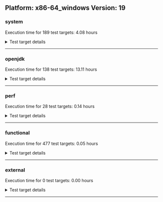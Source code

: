 ## Platform: x86-64_windows Version: 19 

###  system
 Execution time for  189  test targets:  4.08  hours
<details><summary>Test target details</summary>

| Test Target Name | Time |
| --- | --- |
| TestJlmRemoteThreadNoAuth_1 | 926379.00  ms|
| TestJlmRemoteThreadNoAuth_0 | 919909.00  ms|
| MiniMix_aot_5m_0 | 691741.00  ms|
| TestJlmRemoteMemoryNoAuth_0 | 675502.00  ms|
| TestJlmRemoteClassNoAuth_0 | 675452.00  ms|
| TestJlmRemoteClassNoAuth_1 | 673778.00  ms|
| TestJlmRemoteMemoryNoAuth_1 | 654980.00  ms|
| ConcurrentLoadTest_5m_1 | 352062.00  ms|
| ConcurrentLoadTest_5m_0 | 351837.00  ms|
| MiniMix_5m_0 | 344560.00  ms|
| MiniMix_5m_1 | 342243.00  ms|
| DBBLoadTest_5m_1 | 311465.00  ms|
| NioLoadTest_5m_1 | 311308.00  ms|
| NioLoadTest_5m_0 | 310891.00  ms|
| DBBLoadTest_5m_0 | 310829.00  ms|
| MauveMultiThrdLoad_5m_1 | 306870.00  ms|
| MauveMultiThrdLoad_5m_0 | 306859.00  ms|
| MauveSingleThrdLoad_HS_5m_0 | 305933.00  ms|
| MauveSingleThrdLoad_HS_5m_1 | 305887.00  ms|
| MauveSingleInvocLoad_HS_5m_1 | 305673.00  ms|
| MauveSingleInvocLoad_HS_5m_0 | 305396.00  ms|
| UtilLoadTest_5m_1 | 304501.00  ms|
| LambdaLoadTest_HS_5m_0 | 304438.00  ms|
| LambdaLoadTest_HS_5m_1 | 304362.00  ms|
| MathLoadTest_all_5m_0 | 304361.00  ms|
| ClassLoadingTest_5m_1 | 304336.00  ms|
| MathLoadTest_all_5m_1 | 304194.00  ms|
| LangLoadTest_5m_1 | 304192.00  ms|
| MathLoadTest_bigdecimal_5m_0 | 304192.00  ms|
| UtilLoadTest_5m_0 | 304183.00  ms|
| LangLoadTest_5m_0 | 304146.00  ms|
| ClassLoadingTest_5m_0 | 304129.00  ms|
| MathLoadTest_bigdecimal_5m_1 | 304088.00  ms|
| MathLoadTest_autosimd_5m_0 | 304066.00  ms|
| MathLoadTest_autosimd_5m_1 | 303989.00  ms|
| HCRLateAttachWorkload_previewEnabled_1 | 78206.00  ms|
| HCRLateAttachWorkload_previewEnabled_0 | 61046.00  ms|
| CLLoad_1 | 55470.00  ms|
| CLLoad_0 | 55314.00  ms|
| LockingLoadTest_0 | 37084.00  ms|
| LockingLoadTest_1 | 36526.00  ms|
| TestJlmLocal_0 | 29101.00  ms|
| TestJlmLocal_1 | 28858.00  ms|
| ParallelStreamsLoadTest_HS_1 | 24985.00  ms|
| ParallelStreamsLoadTest_HS_0 | 23695.00  ms|
| UpgModPath_JarImg_1 | 8256.00  ms|
| PatModImg_Adv_0 | 8182.00  ms|
| PatModImg_PlatMod_0 | 8175.00  ms|
| PatModImg_Adv_1 | 8173.00  ms|
| UpgModPath_Jar_1 | 7963.00  ms|
| UpgModPath_JarImg_0 | 7942.00  ms|
| PatModImg_PlatMod_1 | 7920.00  ms|
| PatModImg_AppMod_0 | 7919.00  ms|
| UpgModPath_Jar_0 | 7906.00  ms|
| PatModImg_Unex_1 | 7906.00  ms|
| PatModImg_Unex_0 | 7833.00  ms|
| PatModImg_AppMod_1 | 7776.00  ms|
| UpgModPath_ExpImg_1 | 7504.00  ms|
| UpgModPath_ExpImg_0 | 7360.00  ms|
| UpgModPath_Exp_1 | 7320.00  ms|
| UpgModPath_Exp_0 | 7249.00  ms|
| CLTestImg_0 | 7045.00  ms|
| CLTestImg_1 | 7009.00  ms|
| CpMpJlink_0 | 6925.00  ms|
| CpMpJlink_1 | 6589.00  ms|
| AutoMod_Impl2_0 | 4625.00  ms|
| AutoMod_Impl1_1 | 4604.00  ms|
| AutoMod_Impl1_0 | 4586.00  ms|
| AutoMod1_0 | 4576.00  ms|
| AutoMod_Impl3_0 | 4572.00  ms|
| AutoMod2_0 | 4567.00  ms|
| AutoMod2_1 | 4549.00  ms|
| AutoMod_Impl3_1 | 4545.00  ms|
| AutoMod1_1 | 4545.00  ms|
| PatMod_Adv_1 | 4526.00  ms|
| AutoMod_Impl2_1 | 4525.00  ms|
| PatMod_Adv_0 | 4469.00  ms|
| CpMpModJar_0 | 4419.00  ms|
| InternalAPIs_1 | 4369.00  ms|
| InternalAPIs_0 | 4362.00  ms|
| CpMpModJar_1 | 4358.00  ms|
| PatMod_AppMod_1 | 4242.00  ms|
| PatMod_PlatMod_0 | 4234.00  ms|
| PatMod_AppMod_0 | 4220.00  ms|
| PatMod_Unex_1 | 4198.00  ms|
| PatMod_PlatMod_1 | 4193.00  ms|
| PatMod_Unex_0 | 4181.00  ms|
| SLTest_0 | 3652.00  ms|
| SLTest_1 | 3637.00  ms|
| CpMpModJar2_0 | 3057.00  ms|
| CpMp2_1 | 3016.00  ms|
| CpMp3_0 | 3012.00  ms|
| CpMp3_1 | 2989.00  ms|
| CpMpModJar3_0 | 2946.00  ms|
| CpMp_CpMp_0 | 2935.00  ms|
| CpMpModJar3_1 | 2932.00  ms|
| CpMp_MP_0 | 2929.00  ms|
| CpMp_MP_1 | 2922.00  ms|
| CpMp2_0 | 2917.00  ms|
| CLTest_0 | 2915.00  ms|
| CpMpModJar2_1 | 2911.00  ms|
| CpMp_CpMp_1 | 2906.00  ms|
| CLTest_1 | 2874.00  ms|
| MachineInfo_0 | 1509.00  ms|
| JdiTest_0 | 389.00  ms|
| JdiTest_1 | 370.00  ms|
| JdiTest_2 | 357.00  ms|
| CLStressLayers_2 | 328.00  ms|
| CLStressLayers_0 | 326.00  ms|
| CLStressLayers_1 | 326.00  ms|
| CLStressCRI_2 | 323.00  ms|
| CLStressCRI_1 | 322.00  ms|
| CLStressCRI_0 | 319.00  ms|
| ExplMod_1 | 296.00  ms|
| ExplMod_2 | 296.00  ms|
| ExplMod_0 | 293.00  ms|
| OAuthTest_0 | 273.00  ms|
| UtilLoadTest_5m_2 | 226.00  ms|
| MauveMultiThrdLoad_5m_2 | 216.00  ms|
| HCRLateAttachWorkload_previewEnabled_2 | 214.00  ms|
| PatModImg_Adv_2 | 199.00  ms|
| ClassLoadingTest_5m_2 | 189.00  ms|
| CLLoad_2 | 189.00  ms|
| CpMp_CpMp_2 | 189.00  ms|
| CpMpJlink_2 | 187.00  ms|
| CpMp3_2 | 186.00  ms|
| CLTest_2 | 186.00  ms|
| CLTestImg_2 | 185.00  ms|
| Jlink_ReqMod_1 | 185.00  ms|
| Jlink_GenOpt_2 | 185.00  ms|
| CpMp2_2 | 185.00  ms|
| NioLoadTest_5m_2 | 184.00  ms|
| CpMp_MP_2 | 184.00  ms|
| CpMpModJar_2 | 183.00  ms|
| Jlink_AddMLimitM_2 | 183.00  ms|
| Jlink_ReqMod_2 | 183.00  ms|
| Jlink_GenOpt_1 | 183.00  ms|
| UpgModPath_JarImg_2 | 182.00  ms|
| UpgModPath_Jar_2 | 182.00  ms|
| Jlink_AddMLimitM_1 | 182.00  ms|
| PatModImg_Unex_2 | 181.00  ms|
| PatMod_Adv_2 | 181.00  ms|
| UpgModPath_Exp_2 | 181.00  ms|
| PatMod_PlatMod_2 | 181.00  ms|
| Jlink_ReqMod_0 | 180.00  ms|
| Jlink_GenOpt_0 | 180.00  ms|
| Jlink_AddMLimitM_0 | 179.00  ms|
| PatModImg_AppMod_2 | 179.00  ms|
| UpgModPath_ExpImg_2 | 178.00  ms|
| PatModImg_PlatMod_2 | 178.00  ms|
| PatMod_AppMod_2 | 177.00  ms|
| PatMod_Unex_2 | 176.00  ms|
| AutoMod_Impl3_2 | 175.00  ms|
| AutoMod_Impl2_2 | 174.00  ms|
| AutoMod2_2 | 174.00  ms|
| SLTest_2 | 173.00  ms|
| AutoMod_Impl1_2 | 172.00  ms|
| AutoMod1_2 | 169.00  ms|
| CpMpModJar3_2 | 168.00  ms|
| MauveSingleThrdLoad_HS_5m_2 | 167.00  ms|
| CpMpModJar2_2 | 167.00  ms|
| TestJlmRemoteThreadNoAuth_2 | 166.00  ms|
| InternalAPIs_2 | 163.00  ms|
| MauveSingleInvocLoad_HS_5m_2 | 163.00  ms|
| LangLoadTest_5m_2 | 162.00  ms|
| LockingLoadTest_2 | 159.00  ms|
| TestJlmRemoteMemoryAuth_2 | 159.00  ms|
| ConcurrentLoadTest_5m_2 | 152.00  ms|
| DBBLoadTest_5m_2 | 149.00  ms|
| TestJlmRemoteMemoryAuth_1 | 143.00  ms|
| MathLoadTest_bigdecimal_5m_2 | 141.00  ms|
| TestJlmRemoteClassAuth_0 | 141.00  ms|
| TestJlmRemoteMemoryAuth_0 | 138.00  ms|
| TestJlmRemoteThreadAuth_0 | 136.00  ms|
| TestJlmRemoteClassNoAuth_2 | 135.00  ms|
| TestJlmRemoteMemoryNoAuth_2 | 134.00  ms|
| TestJlmLocal_2 | 133.00  ms|
| MathLoadTest_autosimd_5m_2 | 132.00  ms|
| TestJlmRemoteNotifierProxyAuth_1 | 132.00  ms|
| TestJlmRemoteThreadAuth_2 | 131.00  ms|
| MiniMix_5m_2 | 130.00  ms|
| TestJlmRemoteClassAuth_2 | 130.00  ms|
| LambdaLoadTest_HS_5m_2 | 129.00  ms|
| TestJlmRemoteNotifierProxyAuth_0 | 129.00  ms|
| ParallelStreamsLoadTest_HS_2 | 129.00  ms|
| TestJlmRemoteThreadAuth_1 | 128.00  ms|
| TestJlmRemoteNotifierProxyAuth_2 | 128.00  ms|
| TestJlmRemoteClassAuth_1 | 125.00  ms|
| MathLoadTest_all_5m_2 | 112.00  ms|
</details>

---

###  openjdk
 Execution time for  138  test targets:  13.11  hours
<details><summary>Test target details</summary>

| Test Target Name | Time |
| --- | --- |
| jvm_compiler_0 | 6051126.00  ms|
| jvm_compiler_1 | 5226965.00  ms|
| jdk_security3_0 | 2843849.00  ms|
| jdk_security3_1 | 2771206.00  ms|
| jdk_net_1 | 2764718.00  ms|
| jdk_net_0 | 2687860.00  ms|
| jdk_tools_0 | 2320888.00  ms|
| jdk_lang_1 | 1475353.00  ms|
| jdk_lang_0 | 1362185.00  ms|
| jdk_util_1 | 1316855.00  ms|
| jdk_nio_1 | 1212877.00  ms|
| jdk_vector_1 | 1127011.00  ms|
| jdk_util_0 | 1103237.00  ms|
| jdk_tools_1 | 1073244.00  ms|
| jdk_nio_0 | 1064622.00  ms|
| jdk_jdi_1 | 727255.00  ms|
| jdk_jfr_1 | 710306.00  ms|
| jdk_jdi_0 | 667070.00  ms|
| jdk_jfr_0 | 627974.00  ms|
| jdk_jmx_1 | 538307.00  ms|
| jdk_beans_1 | 499622.00  ms|
| jdk_instrument_0 | 447664.00  ms|
| jdk_beans_0 | 444202.00  ms|
| jdk_vector_0 | 375015.00  ms|
| jdk_jmx_0 | 341293.00  ms|
| hotspot_custom_1 | 337987.00  ms|
| hotspot_custom_0 | 335685.00  ms|
| hotspot_serviceability_jvmti_1 | 334766.00  ms|
| hotspot_serviceability_jvmti_0 | 333697.00  ms|
| jdk_security4_0 | 318202.00  ms|
| jdk_security1_1 | 316168.00  ms|
| jdk_foreign_0 | 298541.00  ms|
| jdk_time_1 | 294854.00  ms|
| jdk_foreign_1 | 276899.00  ms|
| jdk_security4_1 | 259761.00  ms|
| jdk_security1_0 | 258998.00  ms|
| jdk_other_1 | 254255.00  ms|
| jdk_rmi_0 | 250496.00  ms|
| jdk_imageio_1 | 227903.00  ms|
| jdk_other_0 | 217587.00  ms|
| jdk_management_0 | 214030.00  ms|
| jdk_management_1 | 212998.00  ms|
| jdk_imageio_0 | 204460.00  ms|
| jdk_rmi_1 | 183394.00  ms|
| jdk_time_0 | 181403.00  ms|
| jdk_text_0 | 164794.00  ms|
| jdk_io_1 | 140811.00  ms|
| jdk_instrument_1 | 139942.00  ms|
| jdk_io_0 | 135100.00  ms|
| jdk_text_1 | 123798.00  ms|
| jdk_security2_1 | 120102.00  ms|
| jdk_math_1 | 108284.00  ms|
| jdk_math_0 | 108273.00  ms|
| jdk_security2_0 | 105158.00  ms|
| jdk_security_infra_0 | 87947.00  ms|
| jdk_build_0 | 75000.00  ms|
| jdk_custom_1 | 69782.00  ms|
| jdk_svc_sanity_0 | 55734.00  ms|
| jdk_svc_sanity_1 | 53632.00  ms|
| jdk11_tier1_buffer_0 | 53513.00  ms|
| jdk11_tier1_buffer_1 | 53136.00  ms|
| jdk_native_sanity_1 | 49886.00  ms|
| jdk_custom_0 | 42557.00  ms|
| jdk_build_1 | 37222.00  ms|
| jdk_security_infra_1 | 37154.00  ms|
| runtime_nestmate_1 | 31369.00  ms|
| runtime_nestmate_0 | 31286.00  ms|
| jdk_foreign_native_1 | 25087.00  ms|
| langtools_custom_1 | 24938.00  ms|
| jdk_lang_native_win_1 | 24523.00  ms|
| jdk11_tier1_iso8859_0 | 24327.00  ms|
| jdk_lang_native_win_0 | 24272.00  ms|
| jdk11_tier1_iso8859_1 | 24206.00  ms|
| jdk_foreign_native_0 | 22297.00  ms|
| jdk_lang_native_0 | 22119.00  ms|
| jdk_lang_native_1 | 21487.00  ms|
| jdk_native_sanity_0 | 21221.00  ms|
| jvm_native_sanity_0 | 16312.00  ms|
| jvm_native_sanity_1 | 15225.00  ms|
| langtools_custom_0 | 12469.00  ms|
| jdk_2d_1 | 577.00  ms|
| jdk_jfc_demo_1 | 546.00  ms|
| jdk_client_sanity_1 | 505.00  ms|
| jdk_jfr_2 | 493.00  ms|
| jdk_security_infra_2 | 392.00  ms|
| jdk_jdi_2 | 344.00  ms|
| jdk_instrument_2 | 330.00  ms|
| jdk_build_2 | 294.00  ms|
| jdk_time_2 | 282.00  ms|
| jdk_swing_0 | 240.00  ms|
| jdk_swing_2 | 234.00  ms|
| jdk_sound_1 | 232.00  ms|
| jdk_awt_2 | 227.00  ms|
| jdk_vector_2 | 200.00  ms|
| jdk_awt_0 | 174.00  ms|
| jdk_util_2 | 166.00  ms|
| jdk11_tier1_buffer_2 | 164.00  ms|
| jdk_math_2 | 160.00  ms|
| jdk_security3_2 | 159.00  ms|
| jdk_foreign_native_2 | 158.00  ms|
| jdk11_tier1_iso8859_2 | 155.00  ms|
| jdk_2d_0 | 154.00  ms|
| jdk_svc_sanity_2 | 153.00  ms|
| jdk_2d_2 | 150.00  ms|
| jdk_sound_0 | 147.00  ms|
| jdk_client_sanity_0 | 147.00  ms|
| jdk_client_sanity_2 | 147.00  ms|
| jdk_jfc_demo_2 | 147.00  ms|
| jdk_awt_1 | 145.00  ms|
| jdk_sound_2 | 145.00  ms|
| jdk_swing_1 | 144.00  ms|
| jdk_jfc_demo_0 | 143.00  ms|
| jdk_security1_2 | 139.00  ms|
| jdk_foreign_2 | 139.00  ms|
| jdk_lang_native_2 | 138.00  ms|
| jdk_lang_2 | 138.00  ms|
| jdk_lang_native_win_2 | 137.00  ms|
| jdk_management_2 | 136.00  ms|
| runtime_nestmate_2 | 133.00  ms|
| jdk_net_2 | 132.00  ms|
| jdk_other_2 | 131.00  ms|
| jdk_custom_2 | 130.00  ms|
| jvm_native_sanity_2 | 126.00  ms|
| hotspot_serviceability_jvmti_2 | 111.00  ms|
| hotspot_custom_2 | 109.00  ms|
| jdk_nio_2 | 91.00  ms|
| jdk_imageio_2 | 91.00  ms|
| jdk_rmi_2 | 91.00  ms|
| jdk_text_2 | 90.00  ms|
| jdk_beans_2 | 89.00  ms|
| jdk_security2_2 | 89.00  ms|
| langtools_custom_2 | 88.00  ms|
| jdk_jmx_2 | 87.00  ms|
| jvm_compiler_2 | 87.00  ms|
| jdk_security4_2 | 87.00  ms|
| jdk_io_2 | 86.00  ms|
| jdk_native_sanity_2 | 86.00  ms|
| jdk_tools_2 | 68.00  ms|
</details>

---

###  perf
 Execution time for  28  test targets:  0.14  hours
<details><summary>Test target details</summary>

| Test Target Name | Time |
| --- | --- |
| renaissance-fj-kmeans_0 | 117206.00  ms|
| renaissance-finagle-http_0 | 99344.00  ms|
| renaissance-philosophers_0 | 74039.00  ms|
| renaissance-mnemonics_0 | 73036.00  ms|
| renaissance-par-mnemonics_0 | 72819.00  ms|
| dacapo-avrora_0 | 20221.00  ms|
| renaissance-scala-kmeans_0 | 18184.00  ms|
| dacapo-h2_0 | 11179.00  ms|
| dacapo-jython_0 | 9801.00  ms|
| dacapo-pmd_0 | 4007.00  ms|
| dacapo-sunflow_0 | 3269.00  ms|
| dacapo-xalan_0 | 3023.00  ms|
| dacapo-luindex_0 | 2783.00  ms|
| dacapo-fop_0 | 2683.00  ms|
| renaissance-movie-lens_0 | 263.00  ms|
| dacapo-tomcat_0 | 261.00  ms|
| renaissance-finagle-chirper_0 | 256.00  ms|
| renaissance-future-genetic_0 | 255.00  ms|
| renaissance-dec-tree_0 | 255.00  ms|
| renaissance-naive-bayes_0 | 254.00  ms|
| dacapo-lusearch-fix_0 | 253.00  ms|
| renaissance-als_0 | 252.00  ms|
| renaissance-db-shootout_0 | 251.00  ms|
| renaissance-chi-square_0 | 251.00  ms|
| renaissance-akka-uct_0 | 251.00  ms|
| renaissance-gauss-mix_0 | 248.00  ms|
| renaissance-log-regression_0 | 245.00  ms|
| IdleMicrobenchmark_HS_0 | 148.00  ms|
</details>

---

###  functional
 Execution time for  477  test targets:  0.05  hours
<details><summary>Test target details</summary>

| Test Target Name | Time |
| --- | --- |
| MBCS_Tests_charsets_0 | 59702.00  ms|
| MBCS_Tests_urlclassloader_ja_windows_0 | 9488.00  ms|
| MBCS_Tests_urlclassloader_tw_windows_0 | 6469.00  ms|
| MBCS_Tests_urlclassloader_cn_windows_0 | 6442.00  ms|
| MBCS_Tests_codepoint_windows_0 | 5278.00  ms|
| MBCS_Tests_urlclassloader_ko_windows_0 | 5106.00  ms|
| SecurityTests_0 | 3246.00  ms|
| cmdLineTester_libpathTestRtfChild_0 | 2482.00  ms|
| MBCS_Tests_unicode_windows_0 | 2455.00  ms|
| MBCS_Tests_coin_ja_windows_0 | 2355.00  ms|
| MBCS_Tests_coin_tw_windows_0 | 2178.00  ms|
| MBCS_Tests_coin_ko_windows_0 | 2166.00  ms|
| MBCS_Tests_coin_cn_windows_0 | 2146.00  ms|
| MBCS_Tests_jdbc41_ja_windows_0 | 1896.00  ms|
| MBCS_Tests_jdbc41_ko_windows_0 | 1853.00  ms|
| MBCS_Tests_jdbc41_cn_windows_0 | 1808.00  ms|
| MBCS_Tests_jdbc41_tw_windows_0 | 1771.00  ms|
| testXXArgumentTesting_0 | 1175.00  ms|
| MBCS_Tests_IDN_ja_windows_0 | 1166.00  ms|
| MBCS_Tests_property_utf8_0 | 1163.00  ms|
| MBCS_Tests_language_tag_0 | 1143.00  ms|
| MBCS_Tests_datetime_0 | 1066.00  ms|
| IllegalAccessProtectedMethodTest_0 | 1032.00  ms|
| Jep334Tests_0 | 1022.00  ms|
| jsr292BootstrapTest_0 | 1014.00  ms|
| Jep360Tests_0 | 995.00  ms|
| cmdLineTester_getPid_0 | 986.00  ms|
| MBCS_Tests_datetime_formatter_0 | 985.00  ms|
| RegularClassAndInterfaceFinalFieldTests_0 | 946.00  ms|
| Jep384Tests_0 | 937.00  ms|
| Jep371Tests_0 | 921.00  ms|
| StringIndentTests_0 | 915.00  ms|
| MBCS_Tests_new_jp_era_0 | 817.00  ms|
| MBCS_Tests_jaxp14_ja_windows_0 | 778.00  ms|
| MBCS_Tests_jaxp14_ko_windows_0 | 753.00  ms|
| MBCS_Tests_IDN_ko_windows_0 | 720.00  ms|
| MBCS_Tests_jaxp14_cn_windows_0 | 715.00  ms|
| MBCS_Tests_IDN_cn_windows_0 | 713.00  ms|
| MBCS_Tests_locale_matching_ja_windows_0 | 704.00  ms|
| MBCS_Tests_jaxp14_tw_windows_0 | 704.00  ms|
| MBCS_Tests_locale_matching_tw_windows_0 | 692.00  ms|
| MBCS_Tests_locale_matching_ko_windows_0 | 671.00  ms|
| MBCS_Tests_locale_matching_cn_windows_0 | 668.00  ms|
| MBCS_Tests_file_cn_windows_0 | 646.00  ms|
| MBCS_Tests_file_tw_windows_0 | 620.00  ms|
| MBCS_Tests_StAX_tw_windows_0 | 607.00  ms|
| MBCS_Tests_StAX_ko_windows_0 | 602.00  ms|
| MBCS_Tests_file_ko_windows_0 | 591.00  ms|
| MBCS_Tests_StAX_cn_windows_0 | 590.00  ms|
| MBCS_Tests_file_ja_windows_0 | 584.00  ms|
| MBCS_Tests_StAX_ja_windows_0 | 583.00  ms|
| MBCS_Tests_IDN_tw_windows_0 | 582.00  ms|
| MBCS_Tests_formatter_ko_windows_0 | 465.00  ms|
| MBCS_Tests_formatter_tw_windows_0 | 454.00  ms|
| MBCS_Tests_pref_ja_windows_0 | 452.00  ms|
| MBCS_Tests_formatter_cn_windows_0 | 448.00  ms|
| MBCS_Tests_formatter_ja_windows_0 | 447.00  ms|
| MBCS_Tests_codepage_cn_windows_0 | 442.00  ms|
| MBCS_Tests_pref_ko_windows_0 | 439.00  ms|
| MBCS_Tests_pref_tw_windows_0 | 438.00  ms|
| MBCS_Tests_pref_cn_windows_0 | 432.00  ms|
| MBCS_Tests_codepage_ko_windows_0 | 415.00  ms|
| MBCS_Tests_codepage_tw_windows_0 | 411.00  ms|
| MBCS_Tests_regex_cn_windows_0 | 403.00  ms|
| MBCS_Tests_scanner_ja_windows_0 | 401.00  ms|
| MBCS_Tests_regex_ko_windows_0 | 399.00  ms|
| MBCS_Tests_nio_cn_windows_0 | 398.00  ms|
| MBCS_Tests_regex_ja_windows_0 | 397.00  ms|
| MBCS_Tests_nio_tw_windows_0 | 394.00  ms|
| MBCS_Tests_scanner_cn_windows_0 | 393.00  ms|
| MBCS_Tests_scanner_ko_windows_0 | 389.00  ms|
| MBCS_Tests_codepage_ja_windows_0 | 385.00  ms|
| MBCS_Tests_regex_tw_windows_0 | 384.00  ms|
| MBCS_Tests_scanner_tw_windows_0 | 383.00  ms|
| MBCS_Tests_jaxp14_windows_0 | 377.00  ms|
| MBCS_Tests_nio_ko_windows_0 | 374.00  ms|
| MBCS_Tests_nio_ja_windows_0 | 371.00  ms|
| MBCS_Tests_annotation_windows_0 | 365.00  ms|
| MBCS_Tests_switch_expressions_windows_0 | 364.00  ms|
| MBCS_Tests_pref_windows_0 | 363.00  ms|
| MBCS_Tests_i18n_windows_0 | 356.00  ms|
| MBCS_Tests_record_windows_0 | 353.00  ms|
| MBCS_Tests_formatter_windows_0 | 351.00  ms|
| MBCS_Tests_nio_windows_0 | 351.00  ms|
| MBCS_Tests_jdbc41_windows_0 | 348.00  ms|
| MBCS_Tests_file_windows_0 | 347.00  ms|
| MBCS_Tests_urlclassloader_windows_0 | 345.00  ms|
| MBCS_Tests_StAX_windows_0 | 344.00  ms|
| MBCS_Tests_env_windows_0 | 344.00  ms|
| MBCS_Tests_coin_windows_0 | 343.00  ms|
| MBCS_Tests_regex_windows_0 | 342.00  ms|
| MBCS_Tests_codepage_windows_0 | 342.00  ms|
| MBCS_Tests_sealed_classes_windows_0 | 341.00  ms|
| MBCS_Tests_pattern_matching_instanceof_windows_0 | 339.00  ms|
| MBCS_Tests_Compiler_windows_0 | 339.00  ms|
| MBCS_Tests_compact_number_format_windows_0 | 339.00  ms|
| MBCS_Tests_locale_matching_windows_0 | 338.00  ms|
| MBCS_Tests_scanner_windows_0 | 333.00  ms|
| MBCS_Tests_text_blocks_windows_0 | 331.00  ms|
| MBCS_Tests_IDN_windows_0 | 329.00  ms|
| Jep397Tests_testSubClassOfSealedSuperFromDifferentModule_0 | 198.00  ms|
| Jep397Tests_testSubClassOfSealedSuperFromDifferentPackageInSameUnamedModule_0 | 196.00  ms|
| Jep397Tests_testSubClassOfSealedSuperFromDifferentPackageInSameNamedModule_0 | 196.00  ms|
| SyntheticGCWorkload_TestCase_0 | 195.00  ms|
| Jep397Tests_0 | 195.00  ms|
| vmLifecyleTests_4 | 189.00  ms|
| vmLifecyleTests_1 | 188.00  ms|
| vmLifecyleTests_3 | 187.00  ms|
| vmLifecyleTests_5 | 185.00  ms|
| vmLifecyleTests_2 | 183.00  ms|
| vmLifecyleTests_0 | 180.00  ms|
| cmdLineTester_classesdbgddrext_zos_0 | 113.00  ms|
| testExample_0 | 113.00  ms|
| MBCS_Tests_annotation_KO_KR_aix_0 | 111.00  ms|
| MBCS_Tests_pref_Ja_JP_aix_0 | 111.00  ms|
| MBCS_Tests_codepage_ko_KR_linux_0 | 108.00  ms|
| MBCS_Tests_annotation_JA_JP_aix_0 | 107.00  ms|
| MBCS_Tests_env_ja_JP_linux_0 | 101.00  ms|
| MBCS_Tests_env_ko_KR_linux_0 | 97.00  ms|
| MBCS_Tests_pref_zh_CN_aix_0 | 95.00  ms|
| MBCS_Tests_compact_number_format_JA_JP_aix_0 | 95.00  ms|
| MBCS_Tests_pref_JA_JP_aix_0 | 94.00  ms|
| MBCS_Tests_i18n_ZH_CN_aix_0 | 93.00  ms|
| MBCS_Tests_env_ko_KR_aix_0 | 93.00  ms|
| MBCS_Tests_locale_matching_ko_KR_linux_0 | 93.00  ms|
| MBCS_Tests_urlclassloader_Zh_CN_aix_0 | 92.00  ms|
| MBCS_Tests_annotation_ja_JP_aix_0 | 92.00  ms|
| MBCS_Tests_env_KO_KR_aix_0 | 92.00  ms|
| MBCS_Tests_codepage_ja_JP_linux_0 | 92.00  ms|
| MBCS_Tests_switch_expressions_ja_JP_linux_0 | 91.00  ms|
| MBCS_Tests_scanner_ko_KR_aix_0 | 91.00  ms|
| MBCS_Tests_jdbc41_ja_JP_aix_0 | 91.00  ms|
| MBCS_Tests_IDN_ZH_CN_aix_0 | 91.00  ms|
| MBCS_Tests_annotation_zh_CN_linux_0 | 91.00  ms|
| MBCS_Tests_text_blocks_zh_TW_linux_0 | 90.00  ms|
| MBCS_Tests_switch_expressions_Zh_CN_aix_0 | 90.00  ms|
| MBCS_Tests_scanner_zh_TW_linux_0 | 90.00  ms|
| MBCS_Tests_annotation_ko_KR_linux_0 | 90.00  ms|
| MBCS_Tests_scanner_zh_CN_aix_0 | 90.00  ms|
| MBCS_Tests_coin_Ja_JP_aix_0 | 90.00  ms|
| MBCS_Tests_pref_KO_KR_aix_0 | 90.00  ms|
| MBCS_Tests_file_zh_TW_linux_0 | 89.00  ms|
| MBCS_Tests_formatter_Ja_JP_aix_0 | 89.00  ms|
| MBCS_Tests_pref_ja_JP_aix_0 | 89.00  ms|
| MBCS_Tests_formatter_ko_KR_aix_0 | 89.00  ms|
| MBCS_Tests_text_blocks_ZH_CN_aix_0 | 89.00  ms|
| MBCS_Tests_locale_matching_zh_CN_aix_0 | 88.00  ms|
| MBCS_Tests_IDN_Zh_TW_aix_0 | 88.00  ms|
| MBCS_Tests_annotation_Ja_JP_aix_0 | 88.00  ms|
| MBCS_Tests_formatter_KO_KR_aix_0 | 88.00  ms|
| MBCS_Tests_switch_expressions_zh_CN_linux_0 | 88.00  ms|
| MBCS_Tests_pref_zh_TW_linux_0 | 88.00  ms|
| MBCS_Tests_annotation_ko_KR_aix_0 | 87.00  ms|
| MBCS_Tests_text_blocks_Ja_JP_aix_0 | 87.00  ms|
| MBCS_Tests_i18n_ZH_TW_aix_0 | 87.00  ms|
| MBCS_Tests_urlclassloader_zh_TW_aix_0 | 87.00  ms|
| MBCS_Tests_formatter_ZH_TW_aix_0 | 87.00  ms|
| MBCS_Tests_file_ja_JP_linux_0 | 87.00  ms|
| MBCS_Tests_regex_ko_KR_aix_0 | 87.00  ms|
| MBCS_Tests_regex_JA_JP_aix_0 | 87.00  ms|
| MBCS_Tests_jdbc41_zh_TW_aix_0 | 87.00  ms|
| MBCS_Tests_sealed_classes_ja_JP_aix_0 | 87.00  ms|
| MBCS_Tests_coin_ja_JP_linux_0 | 87.00  ms|
| MBCS_Tests_regex_ko_KR_linux_0 | 87.00  ms|
| MBCS_Tests_jdbc41_Zh_CN_aix_0 | 86.00  ms|
| MBCS_Tests_scanner_zh_CN_linux_0 | 86.00  ms|
| MBCS_Tests_i18n_ja_JP_aix_0 | 86.00  ms|
| MBCS_Tests_jdbc41_ko_KR_aix_0 | 86.00  ms|
| MBCS_Tests_text_blocks_ZH_TW_aix_0 | 86.00  ms|
| MBCS_Tests_pref_zh_TW_aix_0 | 86.00  ms|
| MBCS_Tests_env_Ja_JP_aix_0 | 86.00  ms|
| MBCS_Tests_IDN_zh_TW_linux_0 | 86.00  ms|
| MBCS_Tests_record_zh_CN_aix_0 | 86.00  ms|
| MBCS_Tests_file_zh_CN.aix_0 | 86.00  ms|
| MBCS_Tests_record_ko_KR_aix_0 | 86.00  ms|
| MBCS_Tests_pattern_matching_instanceof_ja_JP_aix_0 | 86.00  ms|
| MBCS_Tests_annotation_ZH_CN_aix_0 | 86.00  ms|
| MBCS_Tests_record_zh_CN_linux_0 | 86.00  ms|
| MBCS_Tests_text_blocks_ko_KR_linux_0 | 86.00  ms|
| MBCS_Tests_annotation_zh_TW_aix_0 | 86.00  ms|
| MBCS_Tests_coin_JA_JP_aix_0 | 86.00  ms|
| MBCS_Tests_codepage_KO_KR_aix_0 | 86.00  ms|
| MBCS_Tests_i18n_zh_CN_linux_0 | 86.00  ms|
| MBCS_Tests_switch_expressions_Ja_JP_aix_0 | 85.00  ms|
| MBCS_Tests_compact_number_format_zh_CN_linux_0 | 85.00  ms|
| MBCS_Tests_Compiler_KO_KR_aix_0 | 85.00  ms|
| MBCS_Tests_StAX_Zh_CN_aix_0 | 85.00  ms|
| MBCS_Tests_codepage_zh_TW_linux_0 | 85.00  ms|
| MBCS_Tests_pref_Zh_CN_aix_0 | 85.00  ms|
| MBCS_Tests_nio_ja_JP_linux_0 | 85.00  ms|
| MBCS_Tests_switch_expressions_ko_KR_aix_0 | 85.00  ms|
| MBCS_Tests_record_ZH_TW_aix_0 | 85.00  ms|
| MBCS_Tests_i18n_Zh_TW_aix_0 | 85.00  ms|
| MBCS_Tests_record_ko_KR_linux_0 | 85.00  ms|
| MBCS_Tests_nio_Zh_TW_aix_0 | 85.00  ms|
| MBCS_Tests_formatter_ja_JP_linux_0 | 85.00  ms|
| MBCS_Tests_codepage_JA_JP_aix_0 | 85.00  ms|
| MBCS_Tests_coin_ja_JP_aix_0 | 85.00  ms|
| MBCS_Tests_jdbc41_zh_CN_aix_0 | 85.00  ms|
| MBCS_Tests_Compiler_ja_JP_aix_0 | 85.00  ms|
| MBCS_Tests_scanner_ko_KR_linux_0 | 85.00  ms|
| MBCS_Tests_compact_number_format_zh_TW_aix_0 | 85.00  ms|
| MBCS_Tests_scanner_zh_TW_aix_0 | 85.00  ms|
| MBCS_Tests_StAX_ja_JP_aix_0 | 85.00  ms|
| MBCS_Tests_coin_zh_TW_linux_0 | 84.00  ms|
| MBCS_Tests_jaxp14_zh_CN_aix_0 | 84.00  ms|
| MBCS_Tests_StAX_Zh_TW_aix_0 | 84.00  ms|
| MBCS_Tests_record_JA_JP_aix_0 | 84.00  ms|
| MBCS_Tests_nio_zh_CN_linux_0 | 84.00  ms|
| MBCS_Tests_coin_zh_CN_linux_0 | 84.00  ms|
| MBCS_Tests_nio_zh_CN_aix_0 | 84.00  ms|
| MBCS_Tests_IDN_Ja_JP_aix_0 | 84.00  ms|
| MBCS_Tests_i18n_ko_KR_aix_0 | 84.00  ms|
| MBCS_Tests_pref_Zh_TW_aix_0 | 84.00  ms|
| MBCS_Tests_file_ZH_TW.aix_0 | 84.00  ms|
| MBCS_Tests_formatter_ZH_CN_aix_0 | 84.00  ms|
| MBCS_Tests_scanner_Ja_JP_aix_0 | 84.00  ms|
| MBCS_Tests_StAX_KO_KR_aix_0 | 84.00  ms|
| MBCS_Tests_StAX_zh_CN_linux_0 | 84.00  ms|
| MBCS_Tests_StAX_ko_KR_aix_0 | 84.00  ms|
| MBCS_Tests_regex_ZH_TW_aix_0 | 84.00  ms|
| MBCS_Tests_locale_matching_Ja_JP_aix_0 | 84.00  ms|
| MBCS_Tests_scanner_KO_KR_aix_0 | 84.00  ms|
| MBCS_Tests_jaxp14_zh_CN_linux_0 | 84.00  ms|
| MBCS_Tests_sealed_classes_ZH_CN_aix_0 | 84.00  ms|
| MBCS_Tests_formatter_JA_JP_aix_0 | 84.00  ms|
| MBCS_Tests_text_blocks_zh_TW_aix_0 | 84.00  ms|
| MBCS_Tests_Compiler_ja_JP_linux_0 | 84.00  ms|
| MBCS_Tests_nio_ja_JP_aix_0 | 84.00  ms|
| MBCS_Tests_pattern_matching_instanceof_JA_JP_aix_0 | 84.00  ms|
| MBCS_Tests_compact_number_format_ZH_TW_aix_0 | 84.00  ms|
| MBCS_Tests_sealed_classes_zh_TW_linux_0 | 84.00  ms|
| MBCS_Tests_compact_number_format_ja_JP_aix_0 | 84.00  ms|
| MBCS_Tests_IDN_ko_KR_linux_0 | 84.00  ms|
| MBCS_Tests_sealed_classes_ko_KR_linux_0 | 84.00  ms|
| MBCS_Tests_formatter_zh_CN_linux_0 | 84.00  ms|
| MBCS_Tests_formatter_ja_JP_aix_0 | 83.00  ms|
| MBCS_Tests_StAX_Ja_JP_aix_0 | 83.00  ms|
| MBCS_Tests_coin_ko_KR_aix_0 | 83.00  ms|
| MBCS_Tests_env_zh_TW_aix_0 | 83.00  ms|
| MBCS_Tests_nio_zh_TW_aix_0 | 83.00  ms|
| MBCS_Tests_compact_number_format_Ja_JP_aix_0 | 83.00  ms|
| MBCS_Tests_file_KO_KR.aix_0 | 83.00  ms|
| MBCS_Tests_compact_number_format_ko_KR_linux_0 | 83.00  ms|
| MBCS_Tests_text_blocks_ko_KR_aix_0 | 83.00  ms|
| MBCS_Tests_jaxp14_ko_KR_aix_0 | 83.00  ms|
| MBCS_Tests_urlclassloader_ko_KR_aix_0 | 83.00  ms|
| MBCS_Tests_urlclassloader_ja_JP_aix_0 | 83.00  ms|
| MBCS_Tests_file_JA_JP.aix_0 | 83.00  ms|
| MBCS_Tests_i18n_zh_CN_aix_0 | 83.00  ms|
| MBCS_Tests_compact_number_format_Zh_CN_aix_0 | 83.00  ms|
| MBCS_Tests_regex_Zh_TW_aix_0 | 83.00  ms|
| MBCS_Tests_IDN_Zh_CN_aix_0 | 83.00  ms|
| MBCS_Tests_env_Zh_CN_aix_0 | 83.00  ms|
| MBCS_Tests_Compiler_ko_KR_linux_0 | 83.00  ms|
| MBCS_Tests_record_ja_JP_linux_0 | 83.00  ms|
| MBCS_Tests_record_ZH_CN_aix_0 | 83.00  ms|
| MBCS_Tests_nio_ko_KR_linux_0 | 83.00  ms|
| MBCS_Tests_i18n_KO_KR_aix_0 | 83.00  ms|
| MBCS_Tests_regex_Zh_CN_aix_0 | 83.00  ms|
| MBCS_Tests_pref_zh_CN_linux_0 | 83.00  ms|
| MBCS_Tests_Compiler_Ja_JP_aix_0 | 83.00  ms|
| MBCS_Tests_env_ZH_CN_aix_0 | 83.00  ms|
| MBCS_Tests_sealed_classes_zh_TW_aix_0 | 83.00  ms|
| MBCS_Tests_formatter_zh_TW_aix_0 | 83.00  ms|
| MBCS_Tests_IDN_zh_TW_aix_0 | 83.00  ms|
| MBCS_Tests_regex_ja_JP_aix_0 | 83.00  ms|
| MBCS_Tests_codepoint_aix_0 | 83.00  ms|
| MBCS_Tests_regex_ZH_CN_aix_0 | 83.00  ms|
| MBCS_Tests_jdbc41_KO_KR_aix_0 | 82.00  ms|
| MBCS_Tests_jaxp14_Zh_TW_aix_0 | 82.00  ms|
| MBCS_Tests_nio_JA_JP_aix_0 | 82.00  ms|
| MBCS_Tests_nio_Zh_CN_aix_0 | 82.00  ms|
| MBCS_Tests_urlclassloader_JA_JP_aix_0 | 82.00  ms|
| MBCS_Tests_formatter_ko_KR_linux_0 | 82.00  ms|
| MBCS_Tests_record_ja_JP_aix_0 | 82.00  ms|
| MBCS_Tests_annotation_Zh_CN_aix_0 | 82.00  ms|
| MBCS_Tests_scanner_JA_JP_aix_0 | 82.00  ms|
| MBCS_Tests_pattern_matching_instanceof_zh_CN_aix_0 | 82.00  ms|
| MBCS_Tests_formatter_zh_CN_aix_0 | 82.00  ms|
| MBCS_Tests_codepage_ZH_TW_aix_0 | 82.00  ms|
| MBCS_Tests_IDN_ja_JP_linux_0 | 82.00  ms|
| MBCS_Tests_scanner_ja_JP_aix_0 | 82.00  ms|
| MBCS_Tests_text_blocks_Zh_TW_aix_0 | 82.00  ms|
| MBCS_Tests_urlclassloader_ja_JP_linux_0 | 82.00  ms|
| MBCS_Tests_Compiler_Zh_CN_aix_0 | 82.00  ms|
| MBCS_Tests_pattern_matching_instanceof_zh_TW_aix_0 | 82.00  ms|
| MBCS_Tests_i18n_Zh_CN_aix_0 | 82.00  ms|
| MBCS_Tests_record_zh_TW_aix_0 | 82.00  ms|
| MBCS_Tests_pattern_matching_instanceof_ja_JP_linux_0 | 82.00  ms|
| MBCS_Tests_pref_ZH_TW_aix_0 | 82.00  ms|
| MBCS_Tests_coin_zh_TW_aix_0 | 82.00  ms|
| MBCS_Tests_env_zh_CN_linux_0 | 82.00  ms|
| MBCS_Tests_jdbc41_ZH_CN_aix_0 | 82.00  ms|
| MBCS_Tests_urlclassloader_ko_KR_linux_0 | 82.00  ms|
| MBCS_Tests_urlclassloader_KO_KR_aix_0 | 82.00  ms|
| MBCS_Tests_switch_expressions_zh_TW_aix_0 | 82.00  ms|
| MBCS_Tests_coin_ZH_TW_aix_0 | 82.00  ms|
| MBCS_Tests_pattern_matching_instanceof_Zh_CN_aix_0 | 82.00  ms|
| MBCS_Tests_i18n_JA_JP_aix_0 | 82.00  ms|
| MBCS_Tests_i18n_ko_KR_linux_0 | 82.00  ms|
| MBCS_Tests_scanner_ZH_CN_aix_0 | 82.00  ms|
| MBCS_Tests_sealed_classes_ZH_TW_aix_0 | 82.00  ms|
| MBCS_Tests_codepage_Ja_JP_aix_0 | 82.00  ms|
| MBCS_Tests_i18n_zh_TW_aix_0 | 82.00  ms|
| MBCS_Tests_regex_zh_TW_aix_0 | 82.00  ms|
| MBCS_Tests_text_blocks_Zh_CN_aix_0 | 82.00  ms|
| MBCS_Tests_IDN_JA_JP_aix_0 | 82.00  ms|
| MBCS_Tests_file_Ja_JP.aix_0 | 82.00  ms|
| MBCS_Tests_jaxp14_ja_JP_aix_0 | 82.00  ms|
| MBCS_Tests_nio_ko_KR_aix_0 | 82.00  ms|
| MBCS_Tests_file_ko_KR_linux_0 | 82.00  ms|
| MBCS_Tests_nio_Ja_JP_aix_0 | 82.00  ms|
| MBCS_Tests_regex_zh_TW_linux_0 | 82.00  ms|
| MBCS_Tests_regex_Ja_JP_aix_0 | 82.00  ms|
| MBCS_Tests_jdbc41_ZH_TW_aix_0 | 82.00  ms|
| MBCS_Tests_codepoint_linux_0 | 82.00  ms|
| MBCS_Tests_jdbc41_Ja_JP_aix_0 | 82.00  ms|
| MBCS_Tests_jaxp14_Ja_JP_aix_0 | 82.00  ms|
| MBCS_Tests_pattern_matching_instanceof_Ja_JP_aix_0 | 82.00  ms|
| MBCS_Tests_pref_ja_JP_linux_0 | 82.00  ms|
| MBCS_Tests_Compiler_zh_TW_aix_0 | 82.00  ms|
| MBCS_Tests_compact_number_format_ja_JP_linux_0 | 81.00  ms|
| MBCS_Tests_pattern_matching_instanceof_ZH_TW_aix_0 | 81.00  ms|
| MBCS_Tests_text_blocks_JA_JP_aix_0 | 81.00  ms|
| MBCS_Tests_file_Zh_CN.aix_0 | 81.00  ms|
| MBCS_Tests_regex_zh_CN_linux_0 | 81.00  ms|
| MBCS_Tests_Compiler_ZH_TW_aix_0 | 81.00  ms|
| MBCS_Tests_locale_matching_zh_CN_linux_0 | 81.00  ms|
| MBCS_Tests_scanner_Zh_TW_aix_0 | 81.00  ms|
| MBCS_Tests_StAX_zh_CN_aix_0 | 81.00  ms|
| MBCS_Tests_coin_KO_KR_aix_0 | 81.00  ms|
| MBCS_Tests_Compiler_zh_TW_linux_0 | 81.00  ms|
| MBCS_Tests_record_Zh_CN_aix_0 | 81.00  ms|
| MBCS_Tests_jdbc41_Zh_TW_aix_0 | 81.00  ms|
| MBCS_Tests_urlclassloader_ZH_TW_aix_0 | 81.00  ms|
| MBCS_Tests_switch_expressions_JA_JP_aix_0 | 81.00  ms|
| MBCS_Tests_pattern_matching_instanceof_KO_KR_aix_0 | 81.00  ms|
| MBCS_Tests_IDN_KO_KR_aix_0 | 81.00  ms|
| MBCS_Tests_Compiler_JA_JP_aix_0 | 81.00  ms|
| MBCS_Tests_annotation_zh_TW_linux_0 | 81.00  ms|
| MBCS_Tests_pattern_matching_instanceof_Zh_TW_aix_0 | 81.00  ms|
| MBCS_Tests_IDN_zh_CN_linux_0 | 81.00  ms|
| MBCS_Tests_annotation_zh_CN_aix_0 | 81.00  ms|
| MBCS_Tests_IDN_ZH_TW_aix_0 | 81.00  ms|
| MBCS_Tests_Compiler_ko_KR_aix_0 | 81.00  ms|
| MBCS_Tests_regex_ja_JP_linux_0 | 81.00  ms|
| MBCS_Tests_codepage_zh_CN_linux_0 | 81.00  ms|
| MBCS_Tests_scanner_ZH_TW_aix_0 | 81.00  ms|
| MBCS_Tests_formatter_zh_TW_linux_0 | 81.00  ms|
| MBCS_Tests_nio_ZH_CN_aix_0 | 81.00  ms|
| MBCS_Tests_sealed_classes_Zh_CN_aix_0 | 81.00  ms|
| MBCS_Tests_annotation_ZH_TW_aix_0 | 81.00  ms|
| MBCS_Tests_compact_number_format_KO_KR_aix_0 | 81.00  ms|
| MBCS_Tests_urlclassloader_Zh_TW_aix_0 | 81.00  ms|
| MBCS_Tests_Compiler_zh_CN_aix_0 | 81.00  ms|
| MBCS_Tests_Compiler_ZH_CN_aix_0 | 81.00  ms|
| MBCS_Tests_regex_zh_CN_aix_0 | 81.00  ms|
| MBCS_Tests_locale_matching_ko_KR_aix_0 | 81.00  ms|
| MBCS_Tests_pref_ko_KR_linux_0 | 81.00  ms|
| MBCS_Tests_nio_ZH_TW_aix_0 | 81.00  ms|
| MBCS_Tests_StAX_ja_JP_linux_0 | 81.00  ms|
| MBCS_Tests_switch_expressions_ko_KR_linux_0 | 81.00  ms|
| MBCS_Tests_codepage_Zh_CN_aix_0 | 81.00  ms|
| MBCS_Tests_file_ZH_CN.aix_0 | 81.00  ms|
| MBCS_Tests_regex_KO_KR_aix_0 | 81.00  ms|
| MBCS_Tests_jdbc41_zh_CN_linux_0 | 81.00  ms|
| MBCS_Tests_env_ja_JP_aix_0 | 81.00  ms|
| MBCS_Tests_jaxp14_JA_JP_aix_0 | 81.00  ms|
| MBCS_Tests_jaxp14_Zh_CN_aix_0 | 81.00  ms|
| MBCS_Tests_IDN_ko_KR_aix_0 | 81.00  ms|
| MBCS_Tests_sealed_classes_JA_JP_aix_0 | 81.00  ms|
| MBCS_Tests_IDN_ja_JP_aix_0 | 81.00  ms|
| MBCS_Tests_text_blocks_ja_JP_linux_0 | 81.00  ms|
| MBCS_Tests_pref_ko_KR_aix_0 | 81.00  ms|
| MBCS_Tests_nio_KO_KR_aix_0 | 81.00  ms|
| MBCS_Tests_record_KO_KR_aix_0 | 80.00  ms|
| MBCS_Tests_pattern_matching_instanceof_ZH_CN_aix_0 | 80.00  ms|
| MBCS_Tests_codepage_ZH_CN_aix_0 | 80.00  ms|
| MBCS_Tests_record_Ja_JP_aix_0 | 80.00  ms|
| MBCS_Tests_compact_number_format_ZH_CN_aix_0 | 80.00  ms|
| MBCS_Tests_compact_number_format_Zh_TW_aix_0 | 80.00  ms|
| MBCS_Tests_file_zh_CN_linux_0 | 80.00  ms|
| MBCS_Tests_switch_expressions_Zh_TW_aix_0 | 80.00  ms|
| MBCS_Tests_switch_expressions_ZH_CN_aix_0 | 80.00  ms|
| MBCS_Tests_record_Zh_TW_aix_0 | 80.00  ms|
| MBCS_Tests_pattern_matching_instanceof_zh_TW_linux_0 | 80.00  ms|
| MBCS_Tests_compact_number_format_zh_CN_aix_0 | 80.00  ms|
| MBCS_Tests_Compiler_zh_CN_linux_0 | 80.00  ms|
| MBCS_Tests_jaxp14_ja_JP_linux_0 | 80.00  ms|
| MBCS_Tests_StAX_JA_JP_aix_0 | 80.00  ms|
| MBCS_Tests_text_blocks_KO_KR_aix_0 | 80.00  ms|
| MBCS_Tests_coin_Zh_CN_aix_0 | 80.00  ms|
| MBCS_Tests_locale_matching_ja_JP_linux_0 | 80.00  ms|
| MBCS_Tests_locale_matching_zh_TW_aix_0 | 80.00  ms|
| MBCS_Tests_urlclassloader_zh_TW_linux_0 | 80.00  ms|
| MBCS_Tests_env_ZH_TW_aix_0 | 80.00  ms|
| MBCS_Tests_sealed_classes_ko_KR_aix_0 | 80.00  ms|
| MBCS_Tests_sealed_classes_Zh_TW_aix_0 | 80.00  ms|
| MBCS_Tests_sealed_classes_zh_CN_aix_0 | 80.00  ms|
| MBCS_Tests_IDN_zh_CN_aix_0 | 80.00  ms|
| MBCS_Tests_pref_ZH_CN_aix_0 | 80.00  ms|
| MBCS_Tests_formatter_Zh_TW_aix_0 | 80.00  ms|
| MBCS_Tests_text_blocks_zh_CN_linux_0 | 80.00  ms|
| MBCS_Tests_codepage_Zh_TW_aix_0 | 80.00  ms|
| MBCS_Tests_pattern_matching_instanceof_ko_KR_aix_0 | 80.00  ms|
| MBCS_Tests_i18n_zh_TW_linux_0 | 80.00  ms|
| MBCS_Tests_scanner_Zh_CN_aix_0 | 80.00  ms|
| MBCS_Tests_record_zh_TW_linux_0 | 80.00  ms|
| MBCS_Tests_locale_matching_JA_JP_aix_0 | 79.00  ms|
| MBCS_Tests_codepage_zh_CN_aix_0 | 79.00  ms|
| MBCS_Tests_switch_expressions_KO_KR_aix_0 | 79.00  ms|
| MBCS_Tests_compact_number_format_zh_TW_linux_0 | 79.00  ms|
| MBCS_Tests_file_zh_TW.aix_0 | 79.00  ms|
| MBCS_Tests_urlclassloader_zh_CN_linux_0 | 79.00  ms|
| MBCS_Tests_env_zh_CN_aix_0 | 79.00  ms|
| MBCS_Tests_i18n_Ja_JP_aix_0 | 79.00  ms|
| MBCS_Tests_coin_ko_KR_linux_0 | 79.00  ms|
| MBCS_Tests_locale_matching_Zh_TW_aix_0 | 79.00  ms|
| MBCS_Tests_coin_zh_CN_aix_0 | 79.00  ms|
| MBCS_Tests_text_blocks_ja_JP_aix_0 | 79.00  ms|
| MBCS_Tests_jaxp14_zh_TW_linux_0 | 79.00  ms|
| MBCS_Tests_locale_matching_ZH_CN_aix_0 | 79.00  ms|
| MBCS_Tests_switch_expressions_zh_TW_linux_0 | 79.00  ms|
| MBCS_Tests_locale_matching_zh_TW_linux_0 | 79.00  ms|
| MBCS_Tests_switch_expressions_ja_JP_aix_0 | 79.00  ms|
| MBCS_Tests_text_blocks_zh_CN_aix_0 | 79.00  ms|
| MBCS_Tests_file_ja_JP.aix_0 | 79.00  ms|
| MBCS_Tests_sealed_classes_Ja_JP_aix_0 | 79.00  ms|
| MBCS_Tests_env_Zh_TW_aix_0 | 79.00  ms|
| MBCS_Tests_jdbc41_zh_TW_linux_0 | 79.00  ms|
| MBCS_Tests_pattern_matching_instanceof_ko_KR_linux_0 | 79.00  ms|
| MBCS_Tests_locale_matching_ja_JP_aix_0 | 79.00  ms|
| MBCS_Tests_StAX_zh_TW_linux_0 | 79.00  ms|
| MBCS_Tests_sealed_classes_ja_JP_linux_0 | 79.00  ms|
| MBCS_Tests_i18n_ja_JP_linux_0 | 79.00  ms|
| MBCS_Tests_annotation_Zh_TW_aix_0 | 79.00  ms|
| MBCS_Tests_annotation_ja_JP_linux_0 | 79.00  ms|
| MBCS_Tests_formatter_Zh_CN_aix_0 | 79.00  ms|
| MBCS_Tests_StAX_ZH_CN_aix_0 | 79.00  ms|
| MBCS_Tests_sealed_classes_zh_CN_linux_0 | 78.00  ms|
| MBCS_Tests_codepage_ja_JP_aix_0 | 78.00  ms|
| MBCS_Tests_sealed_classes_KO_KR_aix_0 | 78.00  ms|
| MBCS_Tests_jdbc41_ja_JP_linux_0 | 78.00  ms|
| MBCS_Tests_jdbc41_ko_KR_linux_0 | 78.00  ms|
| MBCS_Tests_urlclassloader_zh_CN_aix_0 | 78.00  ms|
| MBCS_Tests_codepage_ko_KR_aix_0 | 78.00  ms|
| MBCS_Tests_file_ko_KR.aix_0 | 78.00  ms|
| MBCS_Tests_unicode_aix_0 | 78.00  ms|
| MBCS_Tests_urlclassloader_Ja_JP_aix_0 | 78.00  ms|
| MBCS_Tests_urlclassloader_ZH_CN_aix_0 | 78.00  ms|
| MBCS_Tests_compact_number_format_ko_KR_aix_0 | 78.00  ms|
| MBCS_Tests_codepage_zh_TW_aix_0 | 78.00  ms|
| MBCS_Tests_jaxp14_zh_TW_aix_0 | 78.00  ms|
| MBCS_Tests_scanner_ja_JP_linux_0 | 78.00  ms|
| MBCS_Tests_StAX_ko_KR_linux_0 | 78.00  ms|
| MBCS_Tests_locale_matching_ZH_TW_aix_0 | 78.00  ms|
| MBCS_Tests_unicode_linux_0 | 78.00  ms|
| MBCS_Tests_switch_expressions_zh_CN_aix_0 | 78.00  ms|
| MBCS_Tests_env_JA_JP_aix_0 | 77.00  ms|
| MBCS_Tests_Compiler_Zh_TW_aix_0 | 77.00  ms|
| MBCS_Tests_switch_expressions_ZH_TW_aix_0 | 77.00  ms|
| MBCS_Tests_nio_zh_TW_linux_0 | 77.00  ms|
| MBCS_Tests_coin_ZH_CN_aix_0 | 77.00  ms|
| MBCS_Tests_StAX_ZH_TW_aix_0 | 77.00  ms|
| MBCS_Tests_file_Zh_TW.aix_0 | 77.00  ms|
| MBCS_Tests_StAX_zh_TW_aix_0 | 77.00  ms|
| MBCS_Tests_locale_matching_Zh_CN_aix_0 | 77.00  ms|
| MBCS_Tests_jaxp14_ko_KR_linux_0 | 77.00  ms|
| MBCS_Tests_coin_Zh_TW_aix_0 | 77.00  ms|
| MBCS_Tests_locale_matching_KO_KR_aix_0 | 77.00  ms|
| MBCS_Tests_jdbc41_JA_JP_aix_0 | 77.00  ms|
| MBCS_Tests_pattern_matching_instanceof_zh_CN_linux_0 | 76.00  ms|
| MBCS_Tests_jaxp14_KO_KR_aix_0 | 76.00  ms|
| MBCS_Tests_jaxp14_ZH_CN_aix_0 | 76.00  ms|
| MBCS_Tests_jaxp14_ZH_TW_aix_0 | 76.00  ms|
| MBCS_Tests_env_zh_TW_linux_0 | 76.00  ms|
</details>

---

###  external
 Execution time for  0  test targets:  0.00  hours
<details><summary>Test target details</summary>

| Test Target Name | Time |
| --- | --- |
</details>

---
